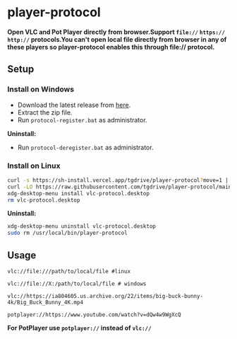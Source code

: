 # player-protocol

**Open VLC and Pot Player directly  from browser.Support ``file://`` ``https://`` ``http://`` protocols.You can't open local file directly from browser in any of these players so player-protocol enables this through file:// protocol.**

## Setup

### Install on Windows

- Download the latest release from [here](https://github.com/tgdrive/player-protocol/releases/latest).
- Extract the zip file.
- Run ``protocol-register.bat`` as administrator.

**Uninstall:**
- Run ``protocol-deregister.bat`` as administrator.

### Install on Linux

```bash
curl -s https://sh-install.vercel.app/tgdrive/player-protocol?move=1 | bash
curl -LO https://raw.githubusercontent.com/tgdrive/player-protocol/main/vlc-protocol.desktop
xdg-desktop-menu install vlc-protocol.desktop
rm vlc-protocol.desktop
```
**Uninstall:**
```bash
xdg-desktop-menu uninstall vlc-protocol.desktop
sudo rm /usr/local/bin/player-protocol
```
## Usage

```
vlc://file:///path/to/local/file #linux

vlc://file://X:/path/to/local/file # windows

vlc://https://ia804605.us.archive.org/22/items/big-buck-bunny-4k/Big_Buck_Bunny_4K.mp4

potplayer://https://www.youtube.com/watch?v=dQw4w9WgXcQ

```
**For PotPlayer use `potplayer://` instead of `vlc://`**
